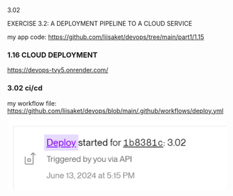 3.02

EXERCISE 3.2: A DEPLOYMENT PIPELINE TO A CLOUD SERVICE

my app code: https://github.com/liisaket/devops/tree/main/part1/1.15

### 1.16 CLOUD DEPLOYMENT
https://devops-tvy5.onrender.com/

### 3.02 ci/cd
my workflow file: https://github.com/liisaket/devops/blob/main/.github/workflows/deploy.yml

![ci-deployed](image.png)